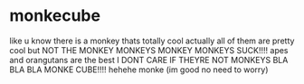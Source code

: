 # monkecube

like u know there is a monkey thats totally cool actually all of them are pretty cool but NOT THE MONKEY MONKEYS MONKEY MONKEYS SUCK!!!! apes and orangutans are the best I DONT CARE IF THEYRE NOT MONKEYS BLA BLA BLA MONKE CUBE!!!! hehehe monke (im good no need to worry)
